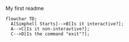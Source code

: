 My first readme
```mermaid
flowchar TD;
  A[Simphell Starts]-->B[Is it interactive?];
  A-->C[Is it non-interavtive?];
  C-->D[Is the command "exit"?];
```
